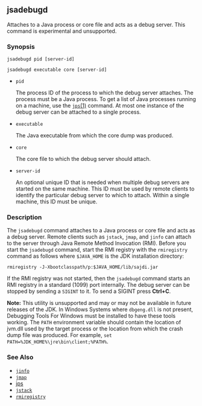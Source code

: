 ## jsadebugd

Attaches to a Java process or core file and acts as a debug server. This command is experimental and unsupported.


### Synopsis

```
jsadebugd pid [server-id]

jsadebugd executable core [server-id]
```

- `pid`

  The process ID of the process to which the debug server attaches. The process must be a Java process. To get a list of Java processes running on a machine, use the [`jps`(1)](https://docs.oracle.com/javase/8/docs/technotes/tools/windows/jps.html) command. At most one instance of the debug server can be attached to a single process.

- `executable`

  The Java executable from which the core dump was produced.

- `core`

  The core file to which the debug server should attach.

- `server-id`

  An optional unique ID that is needed when multiple debug servers are started on the same machine. This ID must be used by remote clients to identify the particular debug server to which to attach. Within a single machine, this ID must be unique.

### Description

The `jsadebugd` command attaches to a Java process or core file and acts as a debug server. Remote clients such as `jstack`, `jmap`, and `jinfo` can attach to the server through Java Remote Method Invocation (RMI). Before you start the `jsadebugd` command, start the RMI registry with the `rmiregistry` command as follows where `$JAVA_HOME` is the JDK installation directory:

```
rmiregistry -J-Xbootclasspath/p:$JAVA_HOME/lib/sajdi.jar
```

If the RMI registry was not started, then the `jsadebugd` command starts an RMI registry in a standard (1099) port internally. The debug server can be stopped by sending a `SIGINT` to it. To send a SIGINT press **Ctrl+C**.

**Note:** This utility is unsupported and may or may not be available in future releases of the JDK. In Windows Systems where `dbgeng.dll` is not present, Debugging Tools For Windows must be installed to have these tools working. The `PATH` environment variable should contain the location of jvm.dll used by the target process or the location from which the crash dump file was produced. For example, `set PATH=%JDK_HOME%\jre\bin\client;%PATH%`.





### See Also


- [`jinfo`](./jinfo.md)
- [`jmap`](./jmap.md)
- [jps](../13_Monitor_JVM/1301_jps.md)
- [`jstack`](./jstack.md)
- [`rmiregistry`](https://docs.oracle.com/javase/8/docs/technotes/tools/windows/rmiregistry.html)

